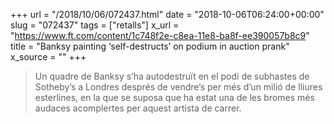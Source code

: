 +++
url = "/2018/10/06/072437.html"
date = "2018-10-06T06:24:00+00:00"
slug = "072437"
tags = ["retalls"]
x_url = "https://www.ft.com/content/1c748f2e-c8ea-11e8-ba8f-ee390057b8c9"
title = "Banksy painting ‘self-destructs’ on podium in auction prank"
x_source = ""
+++

> Un quadre de Banksy s’ha autodestruït en el podi de subhastes de Sotheby’s a Londres després de vendre’s per més d’un milió de lliures esterlines, en la que se suposa que ha estat una de les bromes més audaces acomplertes per aquest artista de carrer.